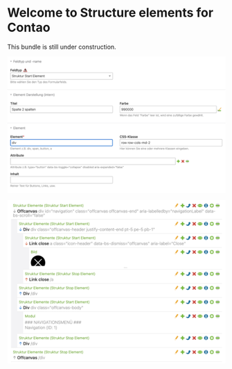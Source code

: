 # Welcome to Structure elements for Contao
This bundle is still under construction.


![Alt text](docs/structure_start.png?raw=true "struture element start")

![Alt text](docs/offcanvas.png?raw=true "offcanvas")


